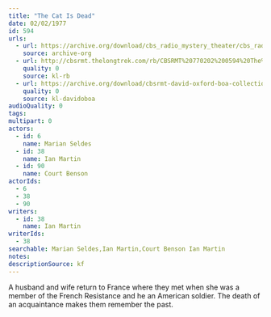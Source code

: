 ```yaml
---
title: "The Cat Is Dead"
date: 02/02/1977
id: 594
urls: 
  - url: https://archive.org/download/cbs_radio_mystery_theater/cbs_radio_mystery_theater-0551-0600.zip/cbs_radio_mystery_theater-0551-0600%2Fcbsrmt_0594_the_cat_is_dead.mp3
    source: archive-org
  - url: http://cbsrmt.thelongtrek.com/rb/CBSRMT%20770202%200594%20The%20Cat%20is%20Dead_wbbm_rb%20slow.mp3
    quality: 0
    source: kl-rb
  - url: https://archive.org/download/cbsrmt-david-oxford-boa-collection/CBSRMT-770202-0594-The-Cat-Is-Dead-(128-44)_WBBM_RB-{BoA}.mp3
    quality: 0
    source: kl-davidoboa
audioQuality: 0
tags: 
multipart: 0
actors:  
  - id: 6
    name: Marian Seldes  
  - id: 38
    name: Ian Martin  
  - id: 90
    name: Court Benson
actorIds:  
  - 6  
  - 38  
  - 90
writers:  
  - id: 38
    name: Ian Martin
writerIds:  
  - 38
searchable: Marian Seldes,Ian Martin,Court Benson Ian Martin
notes: 
descriptionSource: kf
---
```

A husband and wife return to France where they met when she was a member of the French Resistance and he an American soldier. The death of an acquaintance makes them remember the past.
